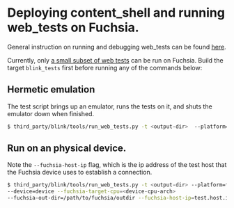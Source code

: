 # Deploying content_shell and running web_tests on Fuchsia.

General instruction on running and debugging web_tests can be found
[here](../testing/web_tests.md).

Currently, only
[a small subset of web tests](../../third_party/blink/web_tests/SmokeTests/Default.txt)
can be run on Fuchsia. Build the target `blink_tests` first before running any
of the commands below:

## Hermetic emulation

The test script brings up an emulator, runs the tests on it, and shuts the
emulator down when finished.
```bash
$ third_party/blink/tools/run_web_tests.py -t <output-dir>  --platform=fuchsia
```

## Run on an physical device.

Note the `--fuchsia-host-ip` flag, which is the ip address of the test host that
the Fuchsia device uses to establish a connection.

```bash
$ third_party/blink/tools/run_web_tests.py -t <output-dir> --platform=fuchsia
--device=device --fuchsia-target-cpu=<device-cpu-arch>
--fuchsia-out-dir=/path/to/fuchsia/outdir --fuchsia-host-ip=test.host.ip.address
```
